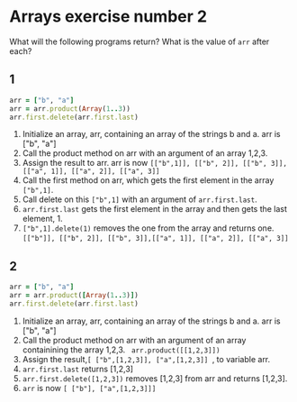 # Arrays exercise number 2

What will the following programs return? What is the value of `arr` after each?

## 1

```rb
arr = ["b", "a"]
arr = arr.product(Array(1..3))
arr.first.delete(arr.first.last)
```

1. Initialize an array, arr, containing an array of the strings b and a. arr is ["b", "a"]
2. Call the product method on arr with an argument of an array 1,2,3. 
3. Assign the result to arr. arr is now `[["b",1]], [["b", 2]], [["b", 3]],[["a", 1]], [["a", 2]], [["a", 3]]`
4. Call the first method on arr, which gets the first element in the array `["b",1]`.
5. Call delete on this `["b",1]` with an argument of `arr.first.last`.  
6. `arr.first.last` gets the first element in the array and then gets the last element, 1. 
7. `["b",1].delete(1)` removes the one from the array and returns one. `[["b"]], [["b", 2]], [["b", 3]],[["a", 1]], [["a", 2]], [["a", 3]]`

## 2

```rb
arr = ["b", "a"]
arr = arr.product([Array(1..3)])
arr.first.delete(arr.first.last)
```
1. Initialize an array, arr, containing an array of the strings b and a. arr is ["b", "a"]
2. Call the product method on arr with an argument of an array containining the array 1,2,3. ` arr.product([[1,2,3]])`
3. Assign the result,`[ ["b",[1,2,3]], ["a",[1,2,3]] `, to variable arr.
4. `arr.first.last` returns  [1,2,3]
5. `arr.first.delete([1,2,3])` removes [1,2,3] from arr and returns [1,2,3]. 
6. `arr` is now `[ ["b"], ["a",[1,2,3]]] `
